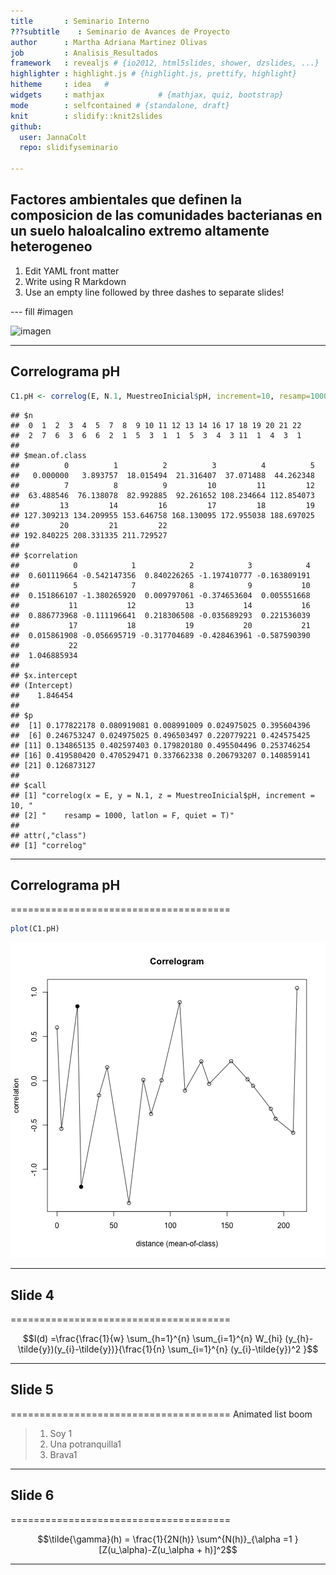 ```yaml
---
title       : Seminario Interno 
???subtitle    : Seminario de Avances de Proyecto
author      : Martha Adriana Martinez Olivas
job         : Analisis_Resultados
framework   : revealjs # {io2012, html5slides, shower, dzslides, ...}
highlighter : highlight.js # {highlight.js, prettify, highlight}
hitheme     : idea   # 
widgets     : mathjax            # {mathjax, quiz, bootstrap}
mode        : selfcontained # {standalone, draft}
knit        : slidify::knit2slides
github:
  user: JannaColt
  repo: slidifyseminario

---
```


## Factores ambientales que definen la composicion de las comunidades bacterianas en un suelo haloalcalino extremo altamente heterogeneo

1. Edit YAML front matter
2. Write using R Markdown
3. Use an empty line followed by three dashes to separate slides!

--- fill  #imagen

![imagen](https://scontent-atl3-1.xx.fbcdn.net/hphotos-xap1/t31.0-8/12307549_10153751928634603_4747529172081243758_o.jpg)


---
## Correlograma pH


```r
C1.pH <- correlog(E, N.1, MuestreoInicial$pH, increment=10, resamp=1000, latlon=F, quiet=T)
```

```
## $n
##  0  1  2  3  4  5  7  8  9 10 11 12 13 14 16 17 18 19 20 21 22 
##  2  7  6  3  6  6  2  1  5  3  1  1  5  3  4  3 11  1  4  3  1 
## 
## $mean.of.class
##          0          1          2          3          4          5 
##   0.000000   3.893757  18.015494  21.316407  37.071488  44.262348 
##          7          8          9         10         11         12 
##  63.488546  76.138078  82.992885  92.261652 108.234664 112.854073 
##         13         14         16         17         18         19 
## 127.309213 134.209955 153.646758 168.130095 172.955038 188.697025 
##         20         21         22 
## 192.840225 208.331335 211.729527 
## 
## $correlation
##            0            1            2            3            4 
##  0.601119664 -0.542147356  0.840226265 -1.197410777 -0.163809191 
##            5            7            8            9           10 
##  0.151866107 -1.380265920  0.009797061 -0.374653604  0.005551668 
##           11           12           13           14           16 
##  0.886773968 -0.111196641  0.218306508 -0.035689293  0.221536039 
##           17           18           19           20           21 
##  0.015861908 -0.056695719 -0.317704689 -0.428463961 -0.587590390 
##           22 
##  1.046885934 
## 
## $x.intercept
## (Intercept) 
##    1.846454 
## 
## $p
##  [1] 0.177822178 0.080919081 0.008991009 0.024975025 0.395604396
##  [6] 0.246753247 0.024975025 0.496503497 0.220779221 0.424575425
## [11] 0.134865135 0.402597403 0.179820180 0.495504496 0.253746254
## [16] 0.419580420 0.470529471 0.337662338 0.206793207 0.140859141
## [21] 0.126873127
## 
## $call
## [1] "correlog(x = E, y = N.1, z = MuestreoInicial$pH, increment = 10, "
## [2] "    resamp = 1000, latlon = F, quiet = T)"                        
## 
## attr(,"class")
## [1] "correlog"
```

---
## Correlograma pH
======================================


```r
plot(C1.pH)
```

![plot of chunk unnamed-chunk-2](assets/fig/unnamed-chunk-2-1.png) 

---
## Slide 4
======================================

$$I(d) =\frac{\frac{1}{w} \sum_{h=1}^{n} \sum_{i=1}^{n} W_{hi} (y_{h}-\tilde{y})(y_{i}-\tilde{y})}{\frac{1}{n} \sum_{i=1}^{n} (y_{i}-\tilde{y})^2 }$$

---
## Slide 5
======================================
Animated list boom

> 1. Soy 1
> 2. Una potranquilla1
> 3. Brava1

---
## Slide 6
======================================

$$\tilde{\gamma}(h) = \frac{1}{2N(h)} \sum^{N(h)}_{\alpha =1 } [Z(u_\alpha)-Z(u_\alpha + h)]^2$$

---




